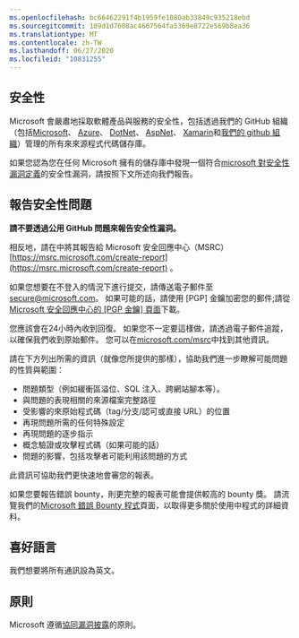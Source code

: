 ```yaml
---
ms.openlocfilehash: bc66462291f4b1959fe1080ab33849c935218ebd
ms.sourcegitcommit: 109d1d7608ac4667564fa5369e8722e569b8ea36
ms.translationtype: MT
ms.contentlocale: zh-TW
ms.lasthandoff: 06/27/2020
ms.locfileid: "10831255"
---
```

<!-- BEGIN MICROSOFT SECURITY.MD V0.0.5 BLOCK -->

## 安全性

Microsoft 會嚴肅地採取軟體產品與服務的安全性，包括透過我們的 GitHub 組織（包括[Microsoft](https://github.com/Microsoft)、 [Azure](https://github.com/Azure)、 [DotNet](https://github.com/dotnet)、 [AspNet](https://github.com/aspnet)、 [Xamarin](https://github.com/xamarin)和[我們的 github 組織](https://opensource.microsoft.com/)）管理的所有來來源程式代碼儲存庫。

如果您認為您在任何 Microsoft 擁有的儲存庫中發現一個符合[microsoft 對安全性漏洞定義](https://docs.microsoft.com/en-us/previous-versions/tn-archive/cc751383(v=technet.10))的安全性漏洞，請按照下文所述向我們報告。

## 報告安全性問題

**請不要透過公用 GitHub 問題來報告安全性漏洞。**

相反地，請在中將其報告給 Microsoft 安全回應中心（MSRC） [https://msrc.microsoft.com/create-report](https://msrc.microsoft.com/create-report) 。

如果您想要在不登入的情況下進行提交，請傳送電子郵件至[secure@microsoft.com](mailto:secure@microsoft.com)。  如果可能的話，請使用 [PGP] 金鑰加密您的郵件;請從[Microsoft 安全回應中心的 [PGP 金鑰] 頁面](https://www.microsoft.com/en-us/msrc/pgp-key-msrc)下載。

您應該會在24小時內收到回復。 如果您不一定要這樣做，請透過電子郵件追蹤，以確保我們收到原始郵件。 您可以在[microsoft.com/msrc](https://www.microsoft.com/msrc)中找到其他資訊。 

請在下方列出所需的資訊（就像您所提供的那樣），協助我們進一步瞭解可能問題的性質與範圍：

  * 問題類型（例如緩衝區溢位、SQL 注入、跨網站腳本等）。
  * 與問題的表現相關的來源檔案完整路徑
  * 受影響的來原始程式碼（tag/分支/認可或直接 URL）的位置
  * 再現問題所需的任何特殊設定
  * 再現問題的逐步指示
  * 概念驗證或攻擊程式碼（如果可能的話）
  * 問題的影響，包括攻擊者可能利用該問題的方式

此資訊可協助我們更快速地會審您的報表。

如果您要報告錯誤 bounty，則更完整的報表可能會提供較高的 bounty 獎。 請流覽我們的[Microsoft 錯誤 Bounty 程式](https://microsoft.com/msrc/bounty)頁面，以取得更多關於使用中程式的詳細資料。

## 喜好語言

我們想要將所有通訊設為英文。

## 原則

Microsoft 遵循[協同漏洞披露](https://www.microsoft.com/en-us/msrc/cvd)的原則。

<!-- END MICROSOFT SECURITY.MD BLOCK -->